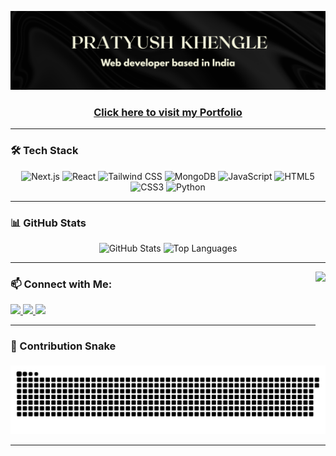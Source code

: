 ![Banner](banner2.png)


<h3 align="center"><a href="https://pratyush-s-portfolio.vercel.app/" target="_blank">Click here to visit my Portfolio</a></h3>

---

### 🛠️ Tech Stack

<div align="center">
  <img src="https://cdn.jsdelivr.net/gh/devicons/devicon/icons/nextjs/nextjs-original.svg" height="30" alt="Next.js" />
  <img src="https://cdn.jsdelivr.net/gh/devicons/devicon/icons/react/react-original.svg" height="30" alt="React" />
  <img src="https://skillicons.dev/icons?i=tailwind" height="30" alt="Tailwind CSS" />
  <img src="https://cdn.jsdelivr.net/gh/devicons/devicon/icons/mongodb/mongodb-original.svg" height="30" alt="MongoDB" />
  <img src="https://cdn.jsdelivr.net/gh/devicons/devicon/icons/javascript/javascript-original.svg" height="30" alt="JavaScript" />
  <img src="https://cdn.jsdelivr.net/gh/devicons/devicon/icons/html5/html5-original.svg" height="30" alt="HTML5" />
  <img src="https://cdn.jsdelivr.net/gh/devicons/devicon/icons/css3/css3-original.svg" height="30" alt="CSS3" />
  <img src="https://cdn.jsdelivr.net/gh/devicons/devicon/icons/python/python-original.svg" height="30" alt="Python" />
</div>

---

### 📊 GitHub Stats

<div align="center">
  <img src="https://github-readme-stats.vercel.app/api?username=prat-amaze&show_icons=true&theme=dracula&include_all_commits=true&count_private=true&hide_border=true" height="150" alt="GitHub Stats" />
  <img src="https://github-readme-stats.vercel.app/api/top-langs/?username=prat-amaze&layout=compact&theme=dracula&hide_border=true" height="150" alt="Top Languages" />
</div>

---

<img align="right" height="150" src="https://media.giphy.com/media/v1.Y2lkPWVjZjA1ZTQ3NnJhOG1jb2F0azBianowdWxvMXM5dXJ2cWI0NjhlNHZ2c2Nyb201cCZlcD12MV9naWZzX3NlYXJjaCZjdD1n/OLPQ6z2hlHmwFc4Hso/giphy.gif" />

### 📫 Connect with Me:

<div align="left">
  <a href="https://www.linkedin.com/in/pratyush-khengle-b53837169/" target="_blank">
    <img src="https://img.shields.io/badge/LinkedIn-0077B5?style=for-the-badge&logo=linkedin&logoColor=white" height="35" />
  </a>
  <a href="https://www.instagram.com/pratyu_sh/" target="_blank">
    <img src="https://img.shields.io/badge/Instagram-E4405F?style=for-the-badge&logo=instagram&logoColor=white" height="35" />
  </a>
  <a href="mailto:pratyushkhengle@gmail.com" target="_blank">
    <img src="https://img.shields.io/badge/Gmail-D14836?style=for-the-badge&logo=gmail&logoColor=white" height="35" />
  </a>
</div>

---

### 🐍 Contribution Snake

<picture>
  <source media="(prefers-color-scheme: dark)" srcset="https://raw.githubusercontent.com/prat-amaze/prat-amaze/output/github-snake-dark.svg" />
  <source media="(prefers-color-scheme: light)" srcset="https://raw.githubusercontent.com/prat-amaze/prat-amaze/output/github-snake.svg" />
  <img src="https://raw.githubusercontent.com/prat-amaze/prat-amaze/output/github-snake.svg" alt="Snake animation" />
</picture>

---
